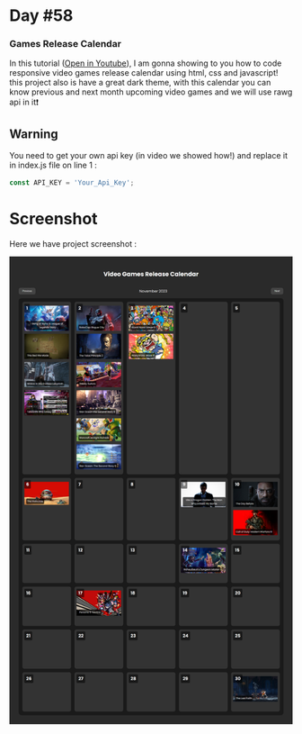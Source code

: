 # Day #58

### Games Release Calendar
In this tutorial ([Open in Youtube](https://youtu.be/4soJ_kW487s)),  I am gonna showing to you how to code responsive video games release calendar using html, css and javascript! this project also is have a great dark theme, with this calendar you can know previous and next month upcoming video games and we will use rawg api in it❗️

## Warning
You need to get your own api key (in video we showed how!) and replace it in index.js file on line 1 :

```javascript
const API_KEY = 'Your_Api_Key';
```


# Screenshot
Here we have project screenshot :

![screenshot](screenshot.png)
